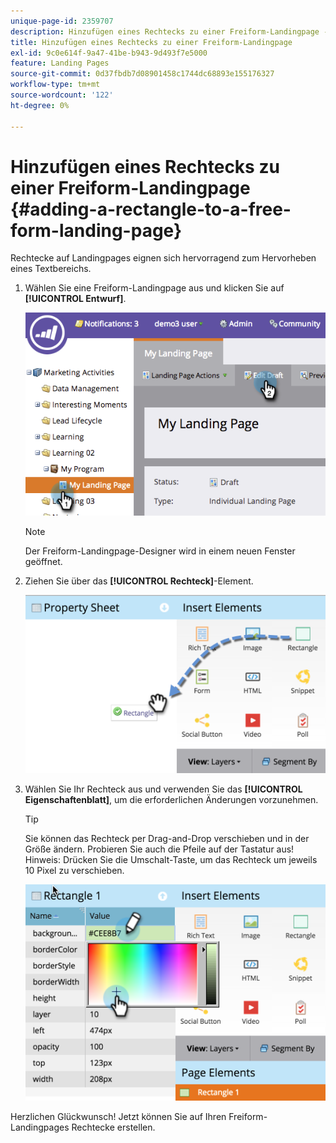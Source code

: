 ```yaml
---
unique-page-id: 2359707
description: Hinzufügen eines Rechtecks zu einer Freiform-Landingpage - Marketo-Dokumente - Produktdokumentation
title: Hinzufügen eines Rechtecks zu einer Freiform-Landingpage
exl-id: 9c0e614f-9a47-41be-b943-9d493f7e5000
feature: Landing Pages
source-git-commit: 0d37fbdb7d08901458c1744dc68893e155176327
workflow-type: tm+mt
source-wordcount: '122'
ht-degree: 0%

---
```


# Hinzufügen eines Rechtecks zu einer Freiform-Landingpage {#adding-a-rectangle-to-a-free-form-landing-page}

Rechtecke auf Landingpages eignen sich hervorragend zum Hervorheben eines Textbereichs.

1. Wählen Sie eine Freiform-Landingpage aus und klicken Sie auf **[!UICONTROL Entwurf]**.

   ![](assets/image2014-9-16-14-3a50-3a51.png)

   >[!NOTE]
   >
   >Der Freiform-Landingpage-Designer wird in einem neuen Fenster geöffnet.

1. Ziehen Sie über das **[!UICONTROL Rechteck]**-Element.

   ![](assets/image2015-5-21-14-3a48-3a45.png)

1. Wählen Sie Ihr Rechteck aus und verwenden Sie das **[!UICONTROL Eigenschaftenblatt]**, um die erforderlichen Änderungen vorzunehmen.

   >[!TIP]
   >
   >Sie können das Rechteck per Drag-and-Drop verschieben und in der Größe ändern. Probieren Sie auch die Pfeile auf der Tastatur aus! Hinweis: Drücken Sie die Umschalt-Taste, um das Rechteck um jeweils 10 Pixel zu verschieben.

   ![](assets/image2015-5-21-14-3a50-3a24.png)

Herzlichen Glückwunsch! Jetzt können Sie auf Ihren Freiform-Landingpages Rechtecke erstellen.
